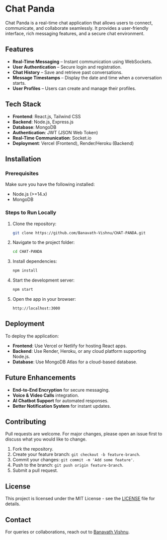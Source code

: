 # Chat Panda

Chat Panda is a real-time chat application that allows users to connect, communicate, and collaborate seamlessly. It provides a user-friendly interface, rich messaging features, and a secure chat environment.

## Features

- **Real-Time Messaging** – Instant communication using WebSockets.
- **User Authentication** – Secure login and registration.
- **Chat History** – Save and retrieve past conversations.
- **Message Timestamps** – Display the date and time when a conversation starts.
- **User Profiles** – Users can create and manage their profiles.

## Tech Stack

- **Frontend**: React.js, Tailwind CSS
- **Backend**: Node.js, Express.js
- **Database**: MongoDB
- **Authentication**: JWT (JSON Web Token)
- **Real-Time Communication**: Socket.io
- **Deployment**: Vercel (Frontend), Render/Heroku (Backend)

## Installation

### Prerequisites
Make sure you have the following installed:
- Node.js (>=14.x)
- MongoDB

### Steps to Run Locally
1. Clone the repository:
   ```bash
   git clone https://github.com/Banavath-Vishnu/CHAT-PANDA.git
   ```
2. Navigate to the project folder:
   ```bash
   cd CHAT-PANDA
   ```
3. Install dependencies:
   ```bash
   npm install
   ```
4. Start the development server:
   ```bash
   npm start
   ```
5. Open the app in your browser:
   ```
   http://localhost:3000
   ```

## Deployment
To deploy the application:
- **Frontend**: Use Vercel or Netlify for hosting React apps.
- **Backend**: Use Render, Heroku, or any cloud platform supporting Node.js.
- **Database**: Use MongoDB Atlas for a cloud-based database.

## Future Enhancements
- **End-to-End Encryption** for secure messaging.
- **Voice & Video Calls** integration.
- **AI Chatbot Support** for automated responses.
- **Better Notification System** for instant updates.

## Contributing
Pull requests are welcome. For major changes, please open an issue first to discuss what you would like to change.

1. Fork the repository.
2. Create your feature branch: `git checkout -b feature-branch`.
3. Commit your changes: `git commit -m 'Add some feature'`.
4. Push to the branch: `git push origin feature-branch`.
5. Submit a pull request.

## License
This project is licensed under the MIT License - see the [LICENSE](LICENSE) file for details.

## Contact
For queries or collaborations, reach out to [Banavath Vishnu](https://github.com/Banavath-Vishnu).

